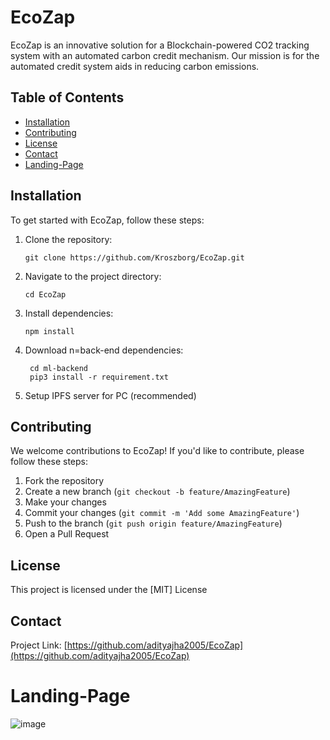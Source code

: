 # EcoZap


EcoZap is an innovative solution for a Blockchain-powered CO2 tracking system with an automated carbon credit mechanism. Our mission is for the automated credit system aids in reducing carbon emissions.

## Table of Contents

- [Installation](#installation)
- [Contributing](#contributing)
- [License](#license)
- [Contact](#Contact)
- [Landing-Page](#Landing-Page)

## Installation

To get started with EcoZap, follow these steps:

1. Clone the repository:

   ```
   git clone https://github.com/Kroszborg/EcoZap.git
   ```

2. Navigate to the project directory:

   ```
   cd EcoZap
   ```

3. Install dependencies:

   ```
   npm install
   ```

4. Download n=back-end dependencies:

   ```
    cd ml-backend
    pip3 install -r requirement.txt
   ```

5. Setup IPFS server for PC (recommended)

## Contributing

We welcome contributions to EcoZap! If you'd like to contribute, please follow these steps:

1. Fork the repository
2. Create a new branch (`git checkout -b feature/AmazingFeature`)
3. Make your changes
4. Commit your changes (`git commit -m 'Add some AmazingFeature'`)
5. Push to the branch (`git push origin feature/AmazingFeature`)
6. Open a Pull Request


## License

This project is licensed under the [MIT] License

## Contact

Project Link: [https://github.com/adityajha2005/EcoZap](https://github.com/adityajha2005/EcoZap)

# Landing-Page

![image](https://github.com/user-attachments/assets/3230e31a-f264-492e-84c9-4a0cc952e1df)


